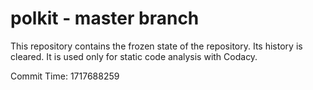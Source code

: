# polkit - master branch

This repository contains the frozen state of the repository.
Its history is cleared. It is used only for static code
analysis with Codacy.

Commit Time: 1717688259
